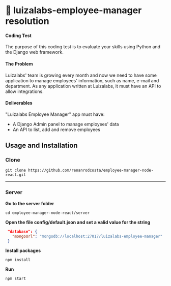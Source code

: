 # 🚧 luizalabs-employee-manager resolution

#### Coding Test

The purpose of this coding test is to evaluate your skills using Python and the Django web
framework.

#### The Problem

Luizalabs' team is growing every month and now we need to have some application to manage
employees' information, such as name, e-mail and department. As any application written at
Luizalabs, it must have an API to allow integrations.

#### Deliverables

"Luizalabs Employee Manager" app must have:

- A Django Admin panel to manage employees' data
- An API to list, add and remove employees

## Usage and Installation

### Clone

```
git clone https://github.com/renanrodcosta/employee-manager-node-react.git
```

---

### Server

**Go to the server folder**

```
cd employee-manager-node-react/server
```

**Open the file config/default.json and set a valid value for the string**

```json
 "database": {
   "mongoUrl": "mongodb://localhost:27017/luizalabs-employee-manager"
 }
```

**Install packages**

```
npm install
```

**Run**

```
npm start
```
